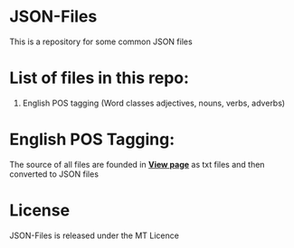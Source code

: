 # JSON-Files
This is a repository for some common JSON files

List of files in this repo:
===========================
1. English POS tagging (Word classes adjectives, nouns, verbs, adverbs)

English POS Tagging:
======================
The source of all files are founded in [**View page**](http://www.ashley-bovan.co.uk/words/partsofspeech.html) as txt files and then converted to JSON files 

License
========
JSON-Files is released under the MT Licence
